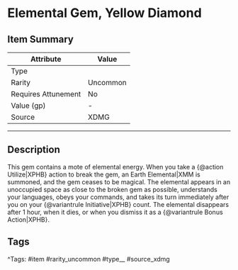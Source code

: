# Elemental Gem, Yellow Diamond

## Item Summary

| Attribute            | Value                        |
|----------------------|------------------------------|
| Type                 |   |
| Rarity               | Uncommon             |
| Requires Attunement  | No                |
| Value (gp)           | -    |
| Source               | XDMG |

---

## Description

This gem contains a mote of elemental energy. When you take a {@action Utilize|XPHB} action to break the gem, an Earth Elemental|XMM is summoned, and the gem ceases to be magical. The elemental appears in an unoccupied space as close to the broken gem as possible, understands your languages, obeys your commands, and takes its turn immediately after you on your {@variantrule Initiative|XPHB} count. The elemental disappears after 1 hour, when it dies, or when you dismiss it as a {@variantrule Bonus Action|XPHB}.

## Tags

^Tags: #item #rarity_uncommon #type__ #source_xdmg